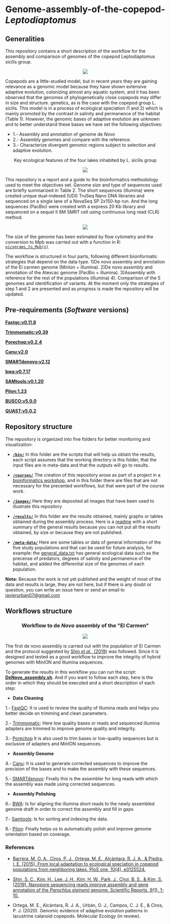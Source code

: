 # Genome-assembly-of-the-copepod-*Leptodiaptomus*

## Generalities

This repository contains a short description of the workflow for the assembly and comparison of genomes of the copepod Leptodiaptomus sicilis group.

<p align="center">
  <img src="/images/Leptodiaptomus sicilis group.png">
</p>

Copepods are a little-studied model, but in recent years they are gaining relevance as a genomic model because they have shown extensive adaptive evolution, colonizing almost any aquatic system, and it has been observed that the genomes of phylogenetically close copepods may differ in size and structure. genetics, as is the case with the copepod group L. sicilis. This model is in a process of ecological speciation (1 and 2) which is mainly promoted by the contrast in salinity and permanence of the habitat (Table 1). However, the genomic bases of adaptive evolution are unknown and to better understand these bases we have set the following objectives:

   + 1.- Assembly and annotation of genome de *Novo*
   + 2.- Assembly genomes and compare with the reference.
   + 3.- Characterize divergent genomic regions subject to selection and adaptive evolution.

<p align="center">Key ecological features of the four lakes inhabited by
L. sicilis group</p>

<p align="center">
  <img src="/images/Table1.png">
</p>

This repository is a report and a guide to the bioinformatics methodology used to meet the objectives set. Genome size and type of sequences used are briefly summarized in Table 2. The short sequences (illumina) were created unique dual-indexed (UDI) TruSeq Nano DNA libraries and sequenced on a single lane of a NovaSeq SP 2x150-bp run. And the long sequences (PacBio) were created with a express 20 Kb library and sequenced on a sequel II 8M SMRT cell using continuous long read (CLR) method.

<p align="center">
  <img src="/images/Table2.png">
</p>

The size of the genome has been estimated by flow cytometry and the conversion to Mpb was carried out with a function in R: [`picograms_to_Mpb(n)`](/bin/picograms_to_Mpb.R)

The workflow is structured in four parts, following different bioinformatic strategies that depend on the data type. 1)De novo assembly and annotation of the El carmen genome (MinIon + illumina). 2)De novo assembly and annotation of the Atexcac genome (PacBio + illumina). 3)Assembly with reference for the rest of the populations (illumina) 4). Comparison of the 5 genomes and identification of variants. At the moment only the strategies of step 1 and 2 are presented and as progress is made the repository will be updated.

## Pre-requirements (*Software* versions) 

[**Fastqc:v0.11.8**](https://hub.docker.com/layers/biocontainers/fastqc/v0.11.8dfsg-2-deb_cv1/images/sha256-9d41ec0bc4f413abe9e5290c91e3edfaa215fc47e8e11df18691cfa870df6d91?context=explore)

[**Trimmomatic:v0.39**](http://www.usadellab.org/cms/?page=trimmomatic)

[**Porechop:v0.2.4**](https://github.com/rrwick/Porechop)

[**Canu:v2.0**](https://github.com/marbl/canu/releases/tag/v2.0)

[**SMARTdenovo:v2.12**](https://github.com/ruanjue/smartdenovo)

[**bwa:v0.7.17**](https://github.com/lh3/bwa)

[**SAMtools:v0.1.20**](http://www.htslib.org/)

[**Pilon:1.23**](https://github.com/broadinstitute/pilon/releases/)

[**BUSCO:v5.0.0**](https://busco.ezlab.org/busco_userguide.html)

[**QUAST:v5.0.2**](https://github.com/ablab/quast)

## Repository structure

The repository is organized into five folders for better monitoring and visualization:

+ **[`/bin/`](/bin)** In this folder are the scripts that will help us obtain the results, each script assumes that the working directory is this folder, that the input files are in meta-data and that the outputs will go to results.

+ **[`/courses/`](/courses)** The creation of this repository arose as part of a project in a [bioinformatics workshop](https://github.com/AliciaMstt/TallerBioinf), and in this folder there are files that are not necessary for the precented workflows, but that were part of the course work.

+ **[`/images/`](/images)** Here they are deposited all images that have been used to illustrate this repository

+ **[`/results/`](/results)** In this folder are the results obtained, mainly graphs or tables obtained during the assembly process. Here is a [readme](/results/README.md) with a short summary of the general results because you can not put all the results obtained, by size or because they are not published.

+ **[`/meta-data/`](/meta-data)** Here are some tables or data of general information of the five study populations and that can be used for future analysis, for example: the [general_data.txt](/meta-dta/general_data.txt) has general ecological data such as the precense of predators, degrees of salinity and permanence of the habitat, and added the differential size of the genomes of each population. 

**Nota:** Because the work is not yet published and the weight of most of the data and results is large, they are not here, but if there is any doubt or question, you can write an issue here or send an email to [javierurban07@gmail.com](javierurban07@gmail.com)

## Workflows structure

### <p align="center">Workflow to de *Novo* assembly of the "El Carmen" </p>

<p align="center">
  <img src="/images/workflow.png">
</p>

The first de novo assembly is carried out with the population of El Carmen and the protocol suggested by [Shin *et al.,* (2019)](https://www.nature.com/articles/s41598-019-41549-8) was followed. Since it is designed and tested as a good workflow to improve the integrity of hybrid genomes with MinION and Illumina sequences.

To generate the results in this workflow you can run the script: **[DeNovo_assembly.sh](/bin/DeNovo_assembly.sh)**. And if you want to follow each step, here is the order in which they should be executed and a short description of each step:

+ **Data Cleaning** 
 
 1.- [FastQC](/bin/1.fastQC.sh): It is used to review the quality of Illumina reads and helps you better decide on trimming and clean parameters.  

 2.- [Trimmomatic](/bin/2.trimmomatic.sh): Here low quality bases or reads and sequenced illumina adapters are trimmed to improve genome quality and integrity.
 
 3.- [Porechop](/bin/3.porechop.sh) It is also used to trim bases or low-quality sequences but is exclusive of adapters and MinION sequences.
     
+ **Assembly Genome**

 4.- [Canu](/bin/4.canu.sh): It is used to generate corrected sequences to improve the precision of the bases and to make the assembly with these sequences.
 
 5.- [SMARTdenovo](/bin/5.SMART_denovo.sh): Finally this is the assembler for long reads with which the assembly was made using corrected sequences.
 
+ **Assembly Polishing**

 6.- [BWA](/bin/6.bwa.sh): Is for aligning the illumina short reads to the newly assembled genome draft in order to correct the assembly and fill in gaps
 
 7.- [Samtools](/bin/7.samtools.sh): Is for sorting and indexing the data.
 
 8.- [Pilon](/bin/8.pilon.sh): Finally helps us to automatically polish and improve genome orientation based on coverage. 
   
### References 

+ [Barrera, M. O. A., Ciros, P. J., Ortega, M. E., Alcántara, R. J. A., & Piedra, I. E. (2015). From local adaptation to ecological speciation in copepod populations from neighboring lakes. PloS one, 10(4), e0125524.](https://journals.plos.org/plosone/article?id=10.1371/journal.pone.0125524)

* [Shin, S. C., Kim, H., Lee, J. H., Kim, H. W., Park, J., Choi, B. S., & Kim, S. (2019). Nanopore sequencing reads improve assembly and gene annotation of the *Parochlus steinenii* genome. Scientific Reports, 9(1), 1-10.](https://www.nature.com/articles/s41598-019-41549-8)

+ Ortega, M. E., Alcántara, R. J. A., Urbán, O. J., Campos, C. J. E., & Ciros, P. J. (2020). Genomic evidence of adaptive evolution patterns in lacustrine calanoid copepods. Molecular Ecology (in review).

